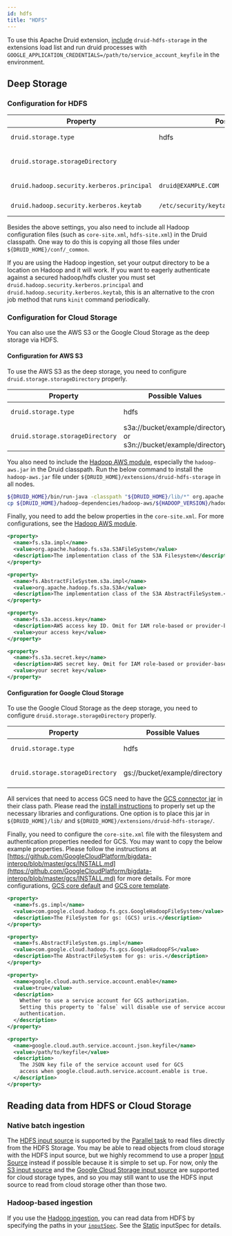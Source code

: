 ```yaml
---
id: hdfs
title: "HDFS"
---
```


<!--
  ~ Licensed to the Apache Software Foundation (ASF) under one
  ~ or more contributor license agreements.  See the NOTICE file
  ~ distributed with this work for additional information
  ~ regarding copyright ownership.  The ASF licenses this file
  ~ to you under the Apache License, Version 2.0 (the
  ~ "License"); you may not use this file except in compliance
  ~ with the License.  You may obtain a copy of the License at
  ~
  ~   http://www.apache.org/licenses/LICENSE-2.0
  ~
  ~ Unless required by applicable law or agreed to in writing,
  ~ software distributed under the License is distributed on an
  ~ "AS IS" BASIS, WITHOUT WARRANTIES OR CONDITIONS OF ANY
  ~ KIND, either express or implied.  See the License for the
  ~ specific language governing permissions and limitations
  ~ under the License.
  -->


To use this Apache Druid extension, [include](../../configuration/extensions.md#loading-extensions) `druid-hdfs-storage` in the extensions load list and run druid processes with `GOOGLE_APPLICATION_CREDENTIALS=/path/to/service_account_keyfile` in the environment.

## Deep Storage

### Configuration for HDFS

|Property|Possible Values|Description|Default|
|--------|---------------|-----------|-------|
|`druid.storage.type`|hdfs||Must be set.|
|`druid.storage.storageDirectory`||Directory for storing segments.|Must be set.|
|`druid.hadoop.security.kerberos.principal`|`druid@EXAMPLE.COM`| Principal user name |empty|
|`druid.hadoop.security.kerberos.keytab`|`/etc/security/keytabs/druid.headlessUser.keytab`|Path to keytab file|empty|

Besides the above settings, you also need to include all Hadoop configuration files (such as `core-site.xml`, `hdfs-site.xml`)
in the Druid classpath. One way to do this is copying all those files under `${DRUID_HOME}/conf/_common`.

If you are using the Hadoop ingestion, set your output directory to be a location on Hadoop and it will work.
If you want to eagerly authenticate against a secured hadoop/hdfs cluster you must set `druid.hadoop.security.kerberos.principal` and `druid.hadoop.security.kerberos.keytab`, this is an alternative to the cron job method that runs `kinit` command periodically.

### Configuration for Cloud Storage

You can also use the AWS S3 or the Google Cloud Storage as the deep storage via HDFS.

#### Configuration for AWS S3

To use the AWS S3 as the deep storage, you need to configure `druid.storage.storageDirectory` properly.

|Property|Possible Values|Description|Default|
|--------|---------------|-----------|-------|
|`druid.storage.type`|hdfs| |Must be set.|
|`druid.storage.storageDirectory`|s3a://bucket/example/directory or s3n://bucket/example/directory|Path to the deep storage|Must be set.|

You also need to include the [Hadoop AWS module](https://hadoop.apache.org/docs/stable/hadoop-aws/tools/hadoop-aws/), especially the `hadoop-aws.jar` in the Druid classpath.
Run the below command to install the `hadoop-aws.jar` file under `${DRUID_HOME}/extensions/druid-hdfs-storage` in all nodes.

```bash
${DRUID_HOME}/bin/run-java -classpath "${DRUID_HOME}/lib/*" org.apache.druid.cli.Main tools pull-deps -h "org.apache.hadoop:hadoop-aws:${HADOOP_VERSION}";
cp ${DRUID_HOME}/hadoop-dependencies/hadoop-aws/${HADOOP_VERSION}/hadoop-aws-${HADOOP_VERSION}.jar ${DRUID_HOME}/extensions/druid-hdfs-storage/
```

Finally, you need to add the below properties in the `core-site.xml`.
For more configurations, see the [Hadoop AWS module](https://hadoop.apache.org/docs/stable/hadoop-aws/tools/hadoop-aws/).

```xml
<property>
  <name>fs.s3a.impl</name>
  <value>org.apache.hadoop.fs.s3a.S3AFileSystem</value>
  <description>The implementation class of the S3A Filesystem</description>
</property>

<property>
  <name>fs.AbstractFileSystem.s3a.impl</name>
  <value>org.apache.hadoop.fs.s3a.S3A</value>
  <description>The implementation class of the S3A AbstractFileSystem.</description>
</property>

<property>
  <name>fs.s3a.access.key</name>
  <description>AWS access key ID. Omit for IAM role-based or provider-based authentication.</description>
  <value>your access key</value>
</property>

<property>
  <name>fs.s3a.secret.key</name>
  <description>AWS secret key. Omit for IAM role-based or provider-based authentication.</description>
  <value>your secret key</value>
</property>
```

#### Configuration for Google Cloud Storage

To use the Google Cloud Storage as the deep storage, you need to configure `druid.storage.storageDirectory` properly.

|Property|Possible Values|Description|Default|
|--------|---------------|-----------|-------|
|`druid.storage.type`|hdfs||Must be set.|
|`druid.storage.storageDirectory`|gs://bucket/example/directory|Path to the deep storage|Must be set.|

All services that need to access GCS need to have the [GCS connector jar](https://cloud.google.com/dataproc/docs/concepts/connectors/cloud-storage#other_sparkhadoop_clusters) in their class path.
Please read the [install instructions](https://github.com/GoogleCloudPlatform/bigdata-interop/blob/master/gcs/INSTALL.md)
to properly set up the necessary libraries and configurations.
One option is to place this jar in `${DRUID_HOME}/lib/` and `${DRUID_HOME}/extensions/druid-hdfs-storage/`.

Finally, you need to configure the `core-site.xml` file with the filesystem
and authentication properties needed for GCS. You may want to copy the below
example properties. Please follow the instructions at
[https://github.com/GoogleCloudPlatform/bigdata-interop/blob/master/gcs/INSTALL.md](https://github.com/GoogleCloudPlatform/bigdata-interop/blob/master/gcs/INSTALL.md)
for more details.
For more configurations, [GCS core default](https://github.com/GoogleCloudDataproc/hadoop-connectors/blob/v2.0.0/gcs/conf/gcs-core-default.xml)
and [GCS core template](https://github.com/GoogleCloudDataproc/hadoop-connectors/blob/master/gcs/src/test/resources/core-site.xml).

```xml
<property>
  <name>fs.gs.impl</name>
  <value>com.google.cloud.hadoop.fs.gcs.GoogleHadoopFileSystem</value>
  <description>The FileSystem for gs: (GCS) uris.</description>
</property>

<property>
  <name>fs.AbstractFileSystem.gs.impl</name>
  <value>com.google.cloud.hadoop.fs.gcs.GoogleHadoopFS</value>
  <description>The AbstractFileSystem for gs: uris.</description>
</property>

<property>
  <name>google.cloud.auth.service.account.enable</name>
  <value>true</value>
  <description>
    Whether to use a service account for GCS authorization.
    Setting this property to `false` will disable use of service accounts for
    authentication.
  </description>
</property>

<property>
  <name>google.cloud.auth.service.account.json.keyfile</name>
  <value>/path/to/keyfile</value>
  <description>
    The JSON key file of the service account used for GCS
    access when google.cloud.auth.service.account.enable is true.
  </description>
</property>
```

## Reading data from HDFS or Cloud Storage

### Native batch ingestion

The [HDFS input source](../../ingestion/input-sources.md#hdfs-input-source) is supported by the [Parallel task](../../ingestion/native-batch.md)
to read files directly from the HDFS Storage. You may be able to read objects from cloud storage
with the HDFS input source, but we highly recommend to use a proper
[Input Source](../../ingestion/input-sources.md) instead if possible because
it is simple to set up. For now, only the [S3 input source](../../ingestion/input-sources.md#s3-input-source)
and the [Google Cloud Storage input source](../../ingestion/input-sources.md#google-cloud-storage-input-source)
are supported for cloud storage types, and so you may still want to use the HDFS input source
to read from cloud storage other than those two.

### Hadoop-based ingestion

If you use the [Hadoop ingestion](../../ingestion/hadoop.md), you can read data from HDFS
by specifying the paths in your [`inputSpec`](../../ingestion/hadoop.md#inputspec).
See the [Static](../../ingestion/hadoop.md#static) inputSpec for details.

